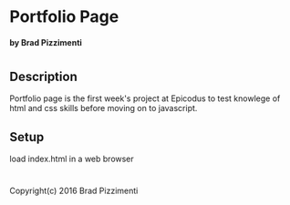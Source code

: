 # Portfolio Page
#### by Brad Pizzimenti
#
## Description
Portfolio page is the first week's
project at Epicodus to test knowlege of html and css skills before moving on to javascript.
## Setup
load index.html in a web browser
#
Copyright(c) 2016 Brad Pizzimenti
